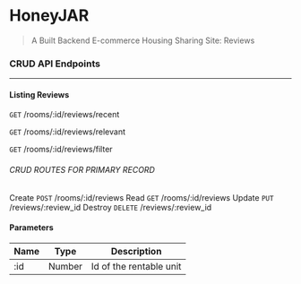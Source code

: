 # HoneyJAR

> A Built Backend E-commerce Housing Sharing Site: Reviews

### CRUD API Endpoints

---

#### Listing Reviews

`GET` /rooms/:id/reviews/recent

`GET` /rooms/:id/reviews/relevant

`GET` /rooms/:id/reviews/filter

###### CRUD ROUTES FOR PRIMARY RECORD

Create
`POST` /rooms/:id/reviews
Read
`GET` /rooms/:id/reviews
Update
`PUT` /reviews/:review_id
Destroy
`DELETE` /reviews/:review_id

#### Parameters

| Name | Type   | Description             |
| ---- | ------ | ----------------------- |
| :id  | Number | Id of the rentable unit |
